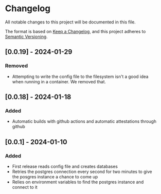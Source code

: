 # Changelog

All notable changes to this project will be documented in this file.

The format is based on [Keep a Changelog](https://keepachangelog.com/en/1.0.0/),
and this project adheres to [Semantic Versioning](https://semver.org/spec/v2.0.0.html).

## [0.0.19] - 2024-01-29

### Removed

- Attempting to write the config file to the filesystem isn't a good idea when running in a container.  We removed that.

## [0.0.18] - 2024-01-18

### Added

- Automatic builds with github actions and automatic attestations through github

## [0.0.1] - 2024-01-10

### Added

- First release reads config file and creates databases
- Retries the postgres connection every second for two minutes to give the posgres instance a chance to come up
- Relies on environment variables to find the postgres instance and connect to it
